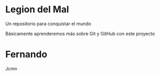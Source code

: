 # Legion del Mal
Un repositorio para conquistar el mundo

Básicamente aprenderemos más sobre Git y GitHub con este proyecto


# Fernando



Jcmn